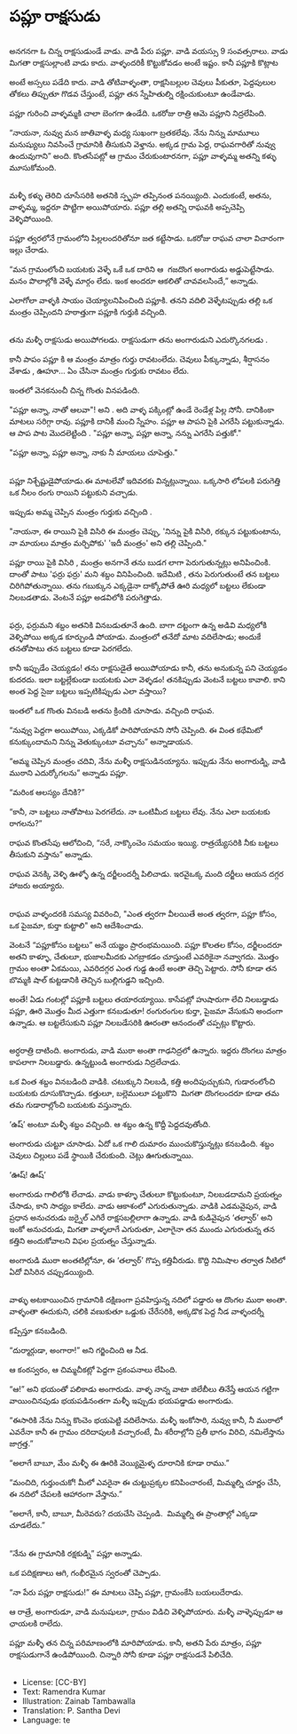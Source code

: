 # పప్లూ రాక్షసుడు

##
అనగనగా ఓ చిన్న రాక్షసుడుండే వాడు. వాడి పేరు పప్లూ. వాడి వయస్సు 9 సంవత్సరాలు. వాడు మిగతా రాక్షసుల్లాంటి వాడు కాదు. వాళ్ళందరికీ కొట్టుకోవడం అంటే ఇష్టం. కానీ పప్లూకి కొట్లాట  

అంటే అస్సలు పడేది కాదు. వాడి తోటివాళ్ళంతా, రాక్షసిబల్లుల చెవులు పీకుతూ, పెద్దపులుల తోకలు తిప్పుతూ గొడవ చేస్తుంటే, పఫ్లూ తన స్నేహితుల్ని రక్షించుకుంటూ ఉండేవాడు. 

పప్లూ గురించి వాళ్ళమ్మకి చాలా బెంగగా ఉండేది. ఒకరోజు రాత్రి ఆమె పప్లూని నిద్రలేపింది. 

“నాయనా, నువ్వు మన జాతివాళ్ళ మధ్య సుఖంగా బ్రతకలేవు. నేను నిన్ను మామూలు మనుష్యులు నివసించే గ్రామానికి తీసుకుని వెళ్తాను. అక్కడ గ్రామ పెద్ద, రాఘవగారితో నువ్వు ఉందువుగాని” అంది. కొంతసేపట్లో ఆ గ్రామం చేరుకుంటారనగా, పప్లూ వాళ్ళమ్మ అతన్ని కళ్ళు మూసుకోమంది.

##
మళ్ళీ కళ్ళు తెరిచి చూసేసరికి అతనికి స్పృహ తప్పినంత పనయ్యింది. ఎందుకంటే, అతను, వాళ్ళమ్మ, ఇద్దరూ పొట్టిగా అయిపోయారు. పప్లూ తల్లి అతన్ని రాఘవకి అప్పచెప్పి వెళ్ళిపోయింది. 

పప్లూ త్వరలోనే గ్రామంలోని పిల్లలందరితోనూ జత కట్టేసాడు. ఒకరోజు రాఘవ చాలా విచారంగా ఇల్లు చేరాడు. 

“మన గ్రామంలోంచి బయటకు వెళ్ళే ఒకే ఒక దారిని ఆ  గజదొంగ అంగారుడు అడ్డుపెట్టేసాడు. మనం పొలాల్లోకి వెళ్ళే మార్గం లేదు. ఇంక అందరూ ఆకలితో చావవలసిందే,” అన్నాడు. 

ఎలాగోలా వాళ్ళకి సాయం చెయ్యాలనిపించింది పప్లూకి. తనని వదిలి వెళ్ళేటప్పుడు తల్లి ఒక మంత్రం చెప్పిందని హఠాత్తుగా పప్లూకి గుర్తుకి వచ్చింది.

##
తను మళ్ళీ రాక్షసుడు అయిపోగలడు. రాక్షసుడుగా తను అంగారుడుని ఎదుర్కొనగలడు . 

కానీ పాపం పప్లూ కి ఆ మంత్రం మాత్రం గుర్తు రావటంలేదు. చెవులు పీక్కున్నాడు, శీర్షాసనం వేశాడు , ఊహూ... ఏం చేసినా మంత్రం గుర్తుకు రావటం లేదు.

ఇంతలో వెనకనుంచీ చిన్న గొంతు వినపడింది.

"పప్లూ అన్నా, నాతో ఆలవా"! అని . అది వాళ్ళ పక్కింట్లో ఉండే రెండేళ్ల పిల్ల సోనీ. దానికింకా మాటలు సరిగ్గా రావు. పప్లూకి దానికీ మంచి స్నేహం. పప్లూ ఆ పాపని పైకి ఎగరేసి పట్టుకున్నాడు. ఆ పాప పాట మొదలెట్టింది .
"పప్లూ అన్నా, పప్లూ అన్నా, నన్ను ఎగరేసి పత్తుకో."

"పప్లూ అన్నా, పప్లూ అన్నా, నాకు నీ మాయలు చూపెత్తు."

##
పప్లూ నిశ్చేష్టుడైపోయాడు.ఈ మాటలేవో ఇదివరకు విన్నట్లున్నాయి. ఒక్కసారి లోపలకి పరుగెత్తి ఒక నీలం రంగు రాయిని పట్టుకుని వచ్చాడు.

ఇప్పుడు అమ్మ చెప్పిన మంత్రం గుర్తుకు వచ్చింది .

"నాయనా, ఈ రాయిని పైకి విసిరి ఈ మంత్రం చెప్పు, 'నిన్ను పైకి విసిరి, ఠక్కున పట్టుకుంటాను, నా మాయలు మాత్రం మర్చిపోకు' 'ఇదీ మంత్రం' అని తల్లి చెప్పింది."

పప్లూ రాయి పైకి విసిరి , మంత్రం అనగానే తను బుడగ లాగా పెరుగుతున్నట్లు అనిపించింకి. దాంతో పాటు 'ఫర్రు ఫర్రు' మని శబ్దం వినిపించింది.  ఇదేమిటి , తను పెరుగుతుంటే తన బట్టలు చిరిగిపోతున్నాయి. తను గబుక్కున ఎక్కడైనా దాక్కోపోతే ఊరి మధ్యలో బట్టలు లేకుండా నిలబడతాడు. వెంటనే పప్లూ అడవిలోకి పరుగెత్తాడు.

##
ఫర్రు, ఫర్రుమని శబ్దం అతనికి వినబడుతూనే ఉంది. బాగా దట్టంగా ఉన్న అడివి మధ్యలోకి వెళ్ళిపోయి అక్కడ కూర్చుండి పోయాడు. మంత్రంలో తనేదో మాట వదిలేసాడు; అందుకే తనతోపాటు తన బట్టలు కూడా పెరగలేదు. 

కానీ ఇప్పుడేం చెయ్యడం! తను రాక్షసుడైతే అయిపోయాడు కానీ, తను అనుకున్న పని చెయ్యడం కుదరదు. ఇలా బట్టల్లేకుండా బయటకు ఎలా వెళ్ళడం! తనకిప్పుడు వెంటనే బట్టలు కావాలి. కాని అంత పెద్ద సైజు బట్టలు ఇప్పటికిప్పుడు ఎలా వస్తాయి? 

ఇంతలో ఒక గొంతు వినబడి అతను క్రిందికి చూసాడు. వచ్చింది రాఘవ. 

“నువ్వు పెద్దగా అయిపోయి, ఎక్కడికో పారిపోయావని సోనీ చెప్పింది. ఈ వింత కథేమిటో కనుక్కుందామని నిన్ను వెతుక్కుంటూ వచ్చాను” అన్నాడాయన. 

“అమ్మ చెప్పిన మంత్రం చదివి, నేను మళ్ళీ రాక్షసుడినయ్యాను. ఇప్పుడు నేను అంగారుడ్ని, వాడి ముఠాని ఎదుర్కోగలను” అన్నాడు పప్లూ. 

“మరింక ఆలస్యం దేనికి?” 

“కానీ, నా బట్టలు నాతోపాటు పెరగలేదు. నా ఒంటిమీద బట్టలు లేవు. నేను ఎలా బయటకు రాగలను?” 

రాఘవ కొంతసేపు ఆలోచించి, “సరే, నాక్కొంచెం సమయం ఇయ్యి. రాత్రయ్యేసరికి నీకు బట్టలు తీసుకుని వస్తాను” అన్నాడు. 

రాఘవ వెనక్కి వెళ్ళి ఊళ్ళో ఉన్న దర్జీలందర్నీ పిలిచాడు. ఇరవైఒక్క మంది దర్జీలు ఆయన దగ్గర హాజరు అయ్యారు.

##
రాఘవ వాళ్ళందరకి సమస్య వివరించి, "ఎంత త్వరగా వీలయితే అంత త్వరగా, పప్లూ కోసం, ఒక పైజమా, కుర్తా కుట్టాలి" అని ఆదేశించాడు. 

వెంటనే “పప్లూకోసం బట్టలు” అనే యజ్ఞం ప్రారంభమయింది. పప్లూ కొలతల కోసం, దర్జీలందరూ అతని కాళ్ళూ, చేతులూ, భుజాలమీదకు ఎగబ్రాకడం చూస్తుంటే ఎవరికైనా నవ్వాగదు. మొత్తం గ్రామం అంతా ఏకమయి, ఎవరిదగ్గర ఎంత గుడ్డ ఉంటే అంతా తెచ్చి పెట్టారు. సోనీ కూడా తన బొమ్మకి షాల్ కుట్టడానికి తెచ్చిన బుల్లిగుడ్డని ఇచ్చింది. 

అంతే! ఏడు గంటల్లో పప్లూకి బట్టలు తయారయ్యాయి. కాసేపట్లో హుషారుగా లేచి నిలబడ్డాడు పప్లూ, ఊరి మొత్తం మీద ఎత్తుగా కనబడుతూ! రంగురంగుల కుర్తా, పైజమా వేసుకుని అందంగా ఉన్నాడు.  ఆ బట్టలేసుకుని పప్లూ నిలబడేసరికి ఊరంతా ఆనందంతో చప్పట్లు కొట్టారు. 

##
అర్ధరాత్రి దాటింది. అంగారుడు, వాడి ముఠా అంతా గాఢనిద్రలో ఉన్నారు. ఇద్దరు దొంగలు మాత్రం కాపలాగా నిలబడ్డారు. ఉన్నట్టుండి అంగారుడు నిద్రలేచాడు.

ఒక వింత శబ్దం వినబడింది వాడికి. చటుక్కుని నిలబడి, కత్తి అందిపుచ్చుకుని, గుడారంలోంచి బయటకు దూసుకొచ్చాడు. కత్తులూ, బల్లెములూ పట్టుకొని  మిగతా దొంగలందరూ కూడా తమ తమ గుడారాల్లోంచి బయటకు వస్తున్నారు. 

‘ఉష్’ అంటూ మళ్ళీ శబ్దం వచ్చింది. ఆ శబ్దం ఉన్న కొద్దీ పెద్దదవుతోంది. 

అంగారుడు చుట్టూ చూసాడు. ఏదో ఒక గాలి దుమారం ముంచుకొస్తున్నట్లు కనబడింది. శబ్దం చెవులు చిల్లులు పడే స్థాయికి చేరుకుంది. చెట్లు ఊగుతున్నాయి. 

‘ఊష్! ఊష్’

అంగారుడు గాలిలోకి లేచాడు. వాడు కాళ్ళూ చేతులూ కొట్టుకుంటూ, నిలబడదామని ప్రయత్నం చేసాడు, కాని సాధ్యం కాలేదు. వాడు ఆకాశంలో ఎగురుతున్నాడు. వాడికి ఎడమవైపున, వాడి ప్రధాన అనుచరుడు జర్నైల్ ఎగిరే రాక్షసబల్లిలాగా ఉన్నాడు. వాడి కుడివైపున ‘తల్వార్’ అని ఇంకో అనుచరుడు, మిగతా వాళ్ళలాగే ఎగురుతూ, ఎలాగైనా తన ముందు ఎగురుతున్న తన కత్తిని అందుకోవాలని విఫల ప్రయత్నం చేస్తున్నాడు.

అంగారుడి ముఠా అంతటిల్లోనూ, ఈ ‘తల్వార్’ గొప్ప కత్తివీరుడు. కొద్ది నిమిషాల తర్వాత నీటిలో ఏదో విసిరిన చప్పుడయ్యింది.

##
వాళ్ళు అటకాయించిన గ్రామానికి దక్షిణంగా ప్రవహిస్తున్న నదిలో పడ్డారు ఆ దొంగల ముఠా అంతా. వాళ్ళంతా ఈదుకుని, చలికి వణుకుతూ ఒడ్డుకు చేరేసరికి, అక్కడొక పెద్ద నీడ వాళ్ళందర్నీ  

కప్పేస్తూ కనబడింది. 

“దుర్మార్గుడా, అంగారా!” అని గర్జించింది ఆ నీడ.

ఆ కంఠస్వరం, ఆ చిమ్మచీకట్లో పెద్దగా ప్రకంపనాలు లేపింది. 

“ఆ!” అని భయంతో పలికాడు అంగారుడు. వాళ్ళ నాన్న వాటా జిలేబీలు తినేస్తే ఆయన గట్టిగా వాయించినపుడు భయపడినంతగా మళ్ళీ ఇప్పుడు భయపడ్డాడు అంగారుడు. 

“ఈసారికి నేను నిన్ను కొంచెం భయపెట్టి వదిలేసాను. మళ్ళీ ఇంకోసారి, నువ్వు కానీ, నీ ముఠాలో ఎవరేనా కానీ ఈ గ్రామం దరిదాపులకి వచ్చారంటే, మీ శరీరాల్లోని ప్రతీ భాగం విరిచి, నమిలేస్తాను జాగ్రత్త.” 

“అలాగే బాబూ, మేం మళ్ళీ ఈ ఊరికి వెయ్యిమైళ్ళ దూరానికి కూడా రాము.” 

“మంచిది, గుర్తుంచుకో! మీలో ఎవరైనా ఈ చుట్టుప్రక్కల కనిపించారంటే, మిమ్మల్ని చూర్ణం చేసి, ఈ నదిలో చేపలకి ఆహారంగా వేస్తాను.” 

“అలాగే, కానీ, బాబూ, మీరెవరు? దయచేసి చెప్పండి.  మిమ్మల్ని ఈ ప్రాంతాల్లో ఎక్కడా చూడలేదు.” 

##
“నేను ఈ గ్రామానికి రక్షకుడ్ని” పప్లూ అన్నాడు. 

ఒక పదిక్షణాలు ఆగి, గంభీరమైన స్వరంతో చెప్పాడు. 

“నా పేరు పప్లూ రాక్షసుడు!” ఈ మాటలు చెప్పి పప్లూ, గ్రామంకేసి బయలుదేరాడు. 

ఆ రాత్రే, అంగారుడూ, వాడి మనుషులూ, గ్రామం విడిచి వెళ్ళిపోయారు. మళ్ళీ వాళ్ళెప్పుడూ ఆ ఛాయలకి రాలేదు. 

పప్లూ మళ్ళీ తన చిన్న పరిమాణంలోకి మారిపోయాడు. కానీ, అతని పేరు మాత్రం, పప్లూ రాక్షసుడుగానే ఉండిపోయింది. చిన్నారి సోనీ కూడా పప్లూ రాక్షసుడనే పిలిచేది. 

##
* License: [CC-BY]
* Text: Ramendra Kumar
* Illustration: Zainab Tambawalla
* Translation: P. Santha Devi
* Language: te
